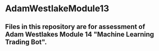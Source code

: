 # AdamWestlakeModule13

## Files in this repository are for assessment of Adam Westlakes Module 14 "Machine Learning Trading Bot".

